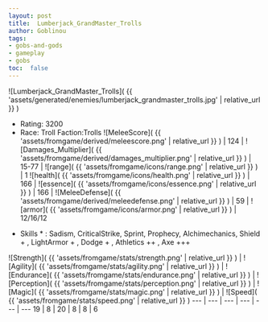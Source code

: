 ```yaml
---
layout: post
title:  Lumberjack_GrandMaster_Trolls
author: Goblinou
tags:
- gobs-and-gods
- gameplay
- gobs
toc:  false
---
```


![Lumberjack_GrandMaster_Trolls]( {{ 'assets/generated/enemies/lumberjack_grandmaster_trolls.jpg' | relative_url }} )
- Rating: 3200
- Race: Troll  Faction:Trolls
![MeleeScore]( {{ 'assets/fromgame/derived/meleescore.png' | relative_url }} ) | 124 | ![Damages_Multiplier]( {{ 'assets/fromgame/derived/damages_multiplier.png' | relative_url }} ) | 15-77 | ![range]( {{ 'assets/fromgame/icons/range.png' | relative_url }} ) | 1
![health]( {{ 'assets/fromgame/icons/health.png' | relative_url }} ) | 166 | ![essence]( {{ 'assets/fromgame/icons/essence.png' | relative_url }} ) | 166 | ![MeleeDefense]( {{ 'assets/fromgame/derived/meleedefense.png' | relative_url }} ) | 59 | ![armor]( {{ 'assets/fromgame/icons/armor.png' | relative_url }} ) | 12/16/12
* Skills * : Sadism, CriticalStrike, Sprint, Prophecy, Alchimechanics, Shield + , LightArmor + , Dodge + , Athletics ++ , Axe +++ 

![Strength]( {{ 'assets/fromgame/stats/strength.png' | relative_url }} ) | ![Agility]( {{ 'assets/fromgame/stats/agility.png' | relative_url }} ) | ![Endurance]( {{ 'assets/fromgame/stats/endurance.png' | relative_url }} ) | ![Perception]( {{ 'assets/fromgame/stats/perception.png' | relative_url }} ) | ![Magic]( {{ 'assets/fromgame/stats/magic.png' | relative_url }} ) | ![Speed]( {{ 'assets/fromgame/stats/speed.png' | relative_url }} )
--- | --- | --- | --- | --- | ---
19 | 8 | 20 | 8 | 8 | 6

